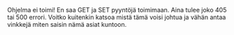 Ohjelma ei toimi! En saa GET ja SET pyyntöjä toimimaan. Aina tulee joko 405 tai 500 errori. Voitko kuitenkin katsoa mistä tämä voisi johtua ja vähän antaa vinkkejä miten saisin nämä asiat kuntoon.
